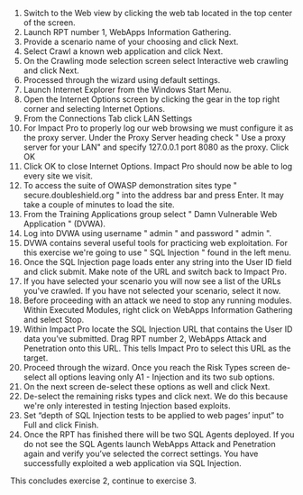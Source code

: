 1. Switch to the Web view by clicking the web tab located in the top center of the screen. 
2. Launch RPT number 1, WebApps Information Gathering.
3. Provide a scenario name of your choosing and click Next. 
4. Select Crawl a known web application and click Next.
5. On the Crawling mode selection screen select Interactive web crawling and click Next. 
6. Processed through the wizard using default settings. 
7. Launch Internet Explorer from the Windows Start Menu.
8. Open the Internet Options screen by clicking the gear in the top right corner and selecting Internet Options. 
9. From the Connections Tab click LAN Settings
10. For Impact Pro to properly log our web browsing we must configure it as the proxy server. Under the Proxy Server heading check " Use a proxy server for your LAN" and specify 127.0.0.1 port 8080 as the proxy. Click OK
11. Click OK to close Internet Options. Impact Pro should now be able to log every site we visit. 
12. To access the suite of OWASP demonstration sites type "  secure.doubleshield.org  " into the address bar and press Enter. It may take a couple of minutes to load the site. 
13. From the Training Applications group select " Damn Vulnerable Web Application " (DVWA).
14. Log into DVWA using username " admin " and password " admin ".
15. DVWA contains several useful tools for practicing web exploitation. For this exercise we're going to use " SQL Injection " found in the left menu. 
16. Once the SQL Injection page loads enter any string into the User ID field and click submit. Make note of the URL and switch back to Impact Pro. 
17. If you have selected your scenario you will now see a list of the URLs you've crawled. If you have not selected your scenario, select it now. 
18. Before proceeding with an attack we need to stop any running modules. Within Executed Modules, right click on WebApps Information Gathering and select Stop. 
19. Within Impact Pro locate the SQL Injection URL that contains the User ID data you’ve submitted. Drag RPT number 2, WebApps Attack and Penetration onto this URL. This tells Impact Pro to select this URL as the target. 
20. Proceed through the wizard. Once you reach the Risk Types screen de-select all options leaving only A1 - Injection and its two sub options. 
21. On the next screen de-select these options as well and click Next. 
22. De-select the remaining risks types and click next. We do this because we're only interested in testing Injection based exploits. 
23. Set “depth of SQL Injection tests to be applied to web pages’ input” to Full and click Finish. 
24. Once the RPT has finished there will be two SQL Agents deployed. If you do not see the SQL Agents launch WebApps Attack and Penetration again and verify you’ve selected the correct settings. 
You have successfully exploited a web application via SQL Injection. 

This concludes exercise 2, continue to exercise 3. 
